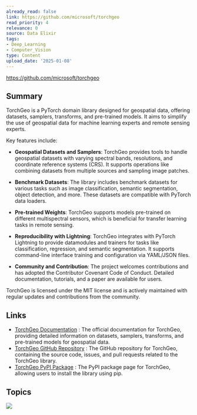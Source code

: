 ```yaml
---
already_read: false
link: https://github.com/microsoft/torchgeo
read_priority: 4
relevance: 0
source: Data Elixir
tags:
- Deep_Learning
- Computer_Vision
type: Content
upload_date: '2025-01-08'
---
```


https://github.com/microsoft/torchgeo
## Summary

TorchGeo is a PyTorch domain library designed for geospatial data, offering datasets, samplers, transforms, and pre-trained models. It aims to simplify the use of geospatial data for machine learning experts and remote sensing experts.

Key features include:

- **Geospatial Datasets and Samplers**: TorchGeo provides tools to handle geospatial datasets with varying spectral bands, resolutions, and coordinate reference systems (CRS). It supports operations like combining datasets from multiple sources and sampling image patches.

- **Benchmark Datasets**: The library includes benchmark datasets for various tasks such as image classification, semantic segmentation, object detection, and more. These datasets are compatible with PyTorch data loaders.

- **Pre-trained Weights**: TorchGeo supports models pre-trained on different multispectral sensors, which is beneficial for transfer learning tasks in remote sensing.

- **Reproducibility with Lightning**: TorchGeo integrates with PyTorch Lightning to provide datamodules and trainers for tasks like classification, regression, and semantic segmentation. It supports command-line interface training and configuration via YAML/JSON files.

- **Community and Contribution**: The project welcomes contributions and has adopted the Contributor Covenant Code of Conduct. Detailed documentation, tutorials, and a paper are available for users.

TorchGeo is licensed under the MIT license and is actively maintained with regular updates and contributions from the community.
## Links

- [TorchGeo Documentation](https://torchgeo.readthedocs.io/en/stable/) : The official documentation for TorchGeo, providing detailed information on datasets, samplers, transforms, and pre-trained models for geospatial data.
- [TorchGeo GitHub Repository](https://github.com/torchgeo/torchgeo) : The GitHub repository for TorchGeo, containing the source code, issues, and pull requests related to the TorchGeo library.
- [TorchGeo PyPI Package](https://pypi.org/project/torchgeo/) : The PyPI package page for TorchGeo, allowing users to install the library using pip.

## Topics

![](topics/Library/TorchGeo)